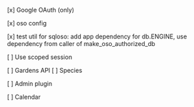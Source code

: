[x] Google OAuth (only)

[x] oso config

[x] test util for sqloso: add app dependency for db.ENGINE, use dependency from caller of make_oso_authorized_db

[ ] Use scoped session

[ ] Gardens API
    [ ] Species

[ ] Admin plugin

[ ] Calendar